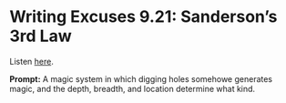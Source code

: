 # Writing Excuses 9.21: Sanderson’s 3rd Law 

Listen [here](http://www.writingexcuses.com/2014/05/18/writing-excuses-9-21-sandersons-3rd-law/). 

**Prompt:** A magic system in which digging holes somehowe generates magic, and the depth, breadth, and location determine what kind.